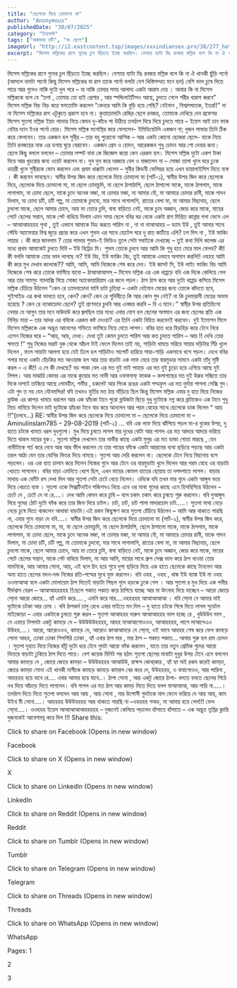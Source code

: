 ```yaml
---
title: "ছেলেকে দিয়ে চোদালো মা"
author: "Anonymous"
publishedDate: "30/07/2025"
category: "ইনসেস্ট"
tags: ["অজাচার চটি", "মা ছেলে"]
imageUrl: "http://i2.eastcontent.top/images/xxxindiansex.pro/38/277_hot_with.jpg"
excerpt: "মিসেস মল্লিকের রাগে গুদের চুল ছিঁড়তে ইচ্ছে করছিল। বেশ্যার ব্যাটা মিঃ রনজয় মল্লিক বলে কি না ঐ খানকী ছুঁড়ি পর্নো (আসলে নামটা পার্নো কিন্তু মিসেস মল্লিকের যা রাগ তাকে পর্নো বলাটা বেশ খিস্তিসম্মত মনে হ..."
---
```


মিসেস মল্লিকের রাগে গুদের চুল ছিঁড়তে ইচ্ছে করছিল। বেশ্যার ব্যাটা মিঃ রনজয় মল্লিক বলে কি না ঐ খানকী ছুঁড়ি পর্নো (আসলে নামটা পার্নো কিন্তু মিসেস মল্লিকের যা রাগ তাকে পর্নো বলাটা বেশ খিস্তিসম্মত মনে হল) বেশি ভাল চুষে দিতে পারে আর গুদেও নাকি দুটো দুল পরে – যা নাকি চোদার সময় আলাদা একটা আরাম দেয় । আবার কি না মিসেস মল্লিককে বলে যে “তপা , তোমার তো হাই প্রেশার , আর স্পন্ডিলাইটিসও আছে, চুদতে গেলে শরীর খারাপ করবে” মিসেস মল্লিক বিড় বিড় করে স্বগতোক্তি করলেন “কেনরে আমি কি বুড়ি হয়ে গেছি? বেইমান , বিশ্বাসঘাতক, ইতর!!” না না মিসেস মল্লিকের রাগ এটুকুতে প্রকাশ হবে না। কুত্তাচোদানি রেন্ডি্র ছেলে রনজয়, তোমাকে দেখিয়ে দেব প্রফেসর মিসেস সুতপা মল্লিক ইয়াং লাভার নিয়ে কেমন দু-কাঁধে পা উঠিয়ে তলঠাপ দিয়ে দিয়ে চুদতে পারে – ইয়েস আই চান ফাক বেটার দ্যান ইওর পর্নো হোর। মিসেস মল্লিক মনোস্থির করে ফেললেন- ইমিডিয়েটলি একজন না; দুজন লাভার তিনি ঠিক করে ফেলবেন। তার একজন হল সুবী্র – তার বহু পুরোনো আশিক – আর একটা কোনো ছোকরা ছেলে- যাকে নিয়ে তিনি রনজয়ের নাক এর ডগায় ঘুরে বেরাবেন। একজন প্রেম ও চোদন, আরেকজন শুধু চোদন আর শো দেবার জন্য। ছেলে কিছু বললে বলবেন – তোমার লম্পট বাবা কে জিজ্ঞেস করো কেন এরকম হল। মিসেস মল্লিক দুটো একশ টাকা দিয়ে আর খুচরোর জন্য ওয়েট করলেন না। দুম দুম করে দরজায় বেল ও বাজালেন না – সোজা তালা খুলে ঘরে ঢুকে ডায়রী খুলে সুবীরকে ফোন করলেন এবং প্রথম ধাক্কাটা খেলেন – সুবীর কিডনী ফেলিয়র হয়ে এখন ডায়ালাইসিস নিতে ব্যস্ত । কী করবেন ভাবছেন। স্বামীর উপর জিদ করে ছেলেকে দিয়ে চোদালো মা (পার্ট-১), স্বামীর উপর জিদ করে ছেলেকে দিয়ে, ছেলেকে দিয়ে চোদালো মা, মা ছেলে চোদাচুদি, মা ছেলে ঠাপাঠাপি, ছেলে ঠাপালো মাকে, মাকে ঠাপলাম, মাকে লাগালাম, মা চোদা ছেলে, মাকে চুদে অনেক মজা, মা চোদার মজা, মা আমার বৌ, মা আমারে চোদার রানী, মাকে গাদন দিলাম, মা চোদা চটি, চটি গল্প, মা তোমাকে চুদবো, মার সাথে লাগালাগি, রাতের বেলা মা, মা আমার বিছানায়, ছেলে চুদলো মাকে, ছেলে আমার চোদে, আয় মা তোরে চুদি, বাবা বাড়িতে নেই, মাকে চুদে অজ্ঞান, জোর করে মাকে, মায়ের পেটে ছেলের সন্তান, মাকে পেট বাধিয়ে দিলাম এমন সময় ছেলে ববির ঘর থেকে একটা রাগ মিশ্রিত কান্নার গলা ভেসে এল – আআআহহহহ পৃথা , তুই এভাবে আমাকে ডিচ করতে পারিস না , না না নাআআহহ – ড্যাম ইউ , তুই আমার সাথে স্টেডি অ্যাফেয়ার বিশ্ব জুড়ে প্রচার করে এখন শুভম এর সাথে হোটেল ঘরে দু রাত কাটিয়ে এলি? ঢপ দিস না , ইউ ফাকিং লায়ার । কী করে জানলাম ? তোর লাভার শুভম-ই ভিডিও তুলে সেটা সবাইকে দেখাচ্ছে – তুই কথা দিলি কলেজ এর মধ্যে প্রথম আমাকেই চুদতে দিবি – ইউ বিট্রেড মি। শুভম তোকে চুদবে আর আমি কি শুধু হাত মেরে মাল ফেলব? কী! কী বললি আমাকে তোর ভাল লাগছে না? ইউ বিচ, ইউ ফাকিং বিচ, তুই আমাকে এভাবে অপমান করলি!! ওহহহ আমি কী করে মুখ দেখাব কলেজে?? আমি, আমি, আমি নিজেকে শেষ করে দেব। ইউ জাসট সি, ইউ লাইং ফাকিং বিচ আমি নিজেকে শেষ করে তোকে ফাসিঁয়ে যাবো – ঠাআআআসস্ – মিসেস মল্লিক এর এক থাপ্পড়ে ববি এক দিকে কেলিয়ে গেল আর তার সামসুং গ্যালাক্সি গিয়ে সোজা অ্যাকোয়ারিয়াম এর জলে পড়ল। ঠাস ঠাস করে আর দুটো থাপ্পড় কসিয়ে মিসেস মল্লিক চেঁচিয়ে উঠলেন “কেন রে ঢ্যামনাচোদা মাগি চাটা চুতিয়া – একটা বেইমান মেয়ের জন্য তোকে কাঁদতে হবে, সুইসাইড এর কথা ভাবতে হবে, কেন? কেন? কেন রে পৃ্থিবীতে কি আর কোন গুদ নেই? না কি চুদমারানী মেয়ের অভাব হয়েছে ? কেন রে ন্যাকাচোদা ছেলে? তুই প্রাণভরে চুদবি আর এনজয় করবি – বি এ ম্যান।” স্বামী্র উপর প্রতিহিংসা নেবার যে আগুন তার মনে দাউদাউ করে জ্বলছিল তার মধ্যে এবার যোগ হল ছেলের অপমান এর জন্য ছেলের প্রতি এক নিবিড় মায়া – তার আদর এর ববিকে এরকম কষ্ট দেওয়া? এর তিনি একটা বিহিত করবেনই করবেন। দুই ইমোশন মিলে মিসেস মল্লিককে এক অদ্ভূত আবেগের শক্তিতে ভাসিয়ে নিয়ে যেতে লাগল। ববির হাত ধরে হিড়হিড় করে টেনে নিয়ে এলেন নিজের ঘরে – “আয়, আয়, দেখা। দেখা তুই কেমন চুদতে পারিস আর কত চুদতে পারিস – আয় !! দেখি তোর ক্ষমতা !” শুধু নিজের ভরাট বুক থেকে আঁচল টাই ফেলে দিলেন তাই নয়, শাড়িটা খামচে সরিয়ে সায়ার দড়িটার গিঁঠ খুলে দিলেন , ফলে সায়াটা আলগা হয়ে যেই ঢিলে হল শাড়িটাও সাপোর্ট হারিয়ে সায়া-শাড়ি একসাথে খসে পড়ল। দেখে ববির গলার মধ্যে একটা হেঁচকির মত আওয়াজ হল আর তার বাড়াটা এক লাফ মেরে তার বারমুডার সামনে একটা তাঁবু সৃষ্টি করল – এ কী!! এ সে কী দেখছে? বড় পাকা বেল এর মত দুই মাই পাহাড় এর মত দুই চুড়ো হয়ে এগিয়ে আছে দুই নিপল। আর মাঝারি কোমর এর মাঝে কুয়োর মত নাভী আর ওফফফফ্ ফাকক – কলাগাছের মত দুই উরুর সন্ধিতে তার দিকে দাপটে তাকিয়ে আছে লোমহীন, গভীর , চকলেট আর পিংক রঙের একটা পদ্মফুল এর মত দুর্দান্ত পাগলা সেক্সি গুদ। এটা গুদ ত নয় যেন যৌনমন্দির! ববি তখনও মুর্তির মত ঠায় দাঁড়িয়ে ছিল কিন্তু মিসেস মল্লিক এবার দু হাত দিয়ে নিজের ব্লাউজ এর কাপড় খামচে ধরলেন আর এক হ্যাঁচকা টানে পুরো ব্লাউজটা ছিড়ে দুধু দুটোকে নগ্ন করে ব্রাটাকেও এক টানে শুধু নিচে নামিয়ে দিলেন মাই দুটোকে হ্যাঁচকা টানে বার করে আনলেন আর পরম স্নেহের সাথে ছেলেকে ডাক দিলেন “ আয় !!”(চলবে…) RE: স্বামীর উপর জিদ করে ছেলেকে দিয়ে চোদালো মা – ছেলেকে দিয়ে চোদালো মা – Aminulinslam785 – 29-08-2019 (পার্ট-২) … ববি এক লাফ দিয়ে ঝাঁপিয়ে পড়ল মা-র বুকের উপর, দু হাতে চটকে খামচে ধরল দুধগুলো। মুখ দিয়ে চুষতে লাগল মার দুধের বোটা আর পাগল এর মত আদরে আদরে ভরিয়ে দিতে থাকল মায়ের বুক।. সুতপা মল্লিক দেখলেন তার নাভীর কাছে একটা মুগুর এর মত ডান্ডা গোত্তা মারছে , যেন নাভীটাকে গর্ত করে দেবে আর আর ফীল করলেন যে তার পায়ের ফাঁকে একটা আরামের ব্যথা ছড়িয়ে পড়ছে আর একটা তরল আঠা যেন তার যোনির ভিতর দিয়ে নামছে। সুতপা আর দেরি করলেন না। ছেলেকে টেনে নিয়ে বিছানায় বসে পড়লেন। ওর এক হাত চালান করে দিলেন নিজের গুদে আর টেনে ওর বারমুডাটা খুলে দিলেন আর পরম স্নেহে ওর বাড়াটা খেচতে লাগলেন। ববির বাড়া এমনিতে খেপে ছিল, এখন মায়ের কোমল হাতের ছোয়ায় তা দপদপাতে লাগল। বাড়ার মাথায় এক ফোঁটা রস দেখা দিল আর সুতপা সেটা চেটে খেয়ে নিলেন। ওদিকে ববি তখন মার গুদে একটা আঙ্গুল ভরে দিয়ে খেচতে ব্যস্ত । সুতপা ওকে সিক্সটিনাইন পজিশনএ নিয়ে এনে ওর মাথা গুদের কাছে এনে হিসহিসিয়ে উঠলেন – চেটে দে , চেটে দে না রে….। দেখ আমি কেমন করে চুষি – বলে চকাৎ চকাৎ করে চুষতে শুরু করলেন। ববি দুআঙ্গুল দিয়ে গুদের ঠোট দুটো ফাঁক করে তার জিভ দিয়ে চাটল। চাট, চাট, চাট শালা মাদারচোদ চাট…..। সুতপা মাথা নেড়ে নেড়ে চুষে দিতে থাকলেন আখাম্বা বাড়াটা।এই রকম কিছুক্ষণ করে সুতপা চেঁচিয়ে উঠলেন – আমি আর থাকতে পারছি না, এবার গুদে বাড়া দে ববি….। স্বামীর উপর জিদ করে ছেলেকে দিয়ে চোদালো মা (পার্ট-২), স্বামীর উপর জিদ করে, ছেলেকে দিয়ে চোদালো মা, মা, মা ছেলে চোদাচুদি, মা ছেলে ঠাপাঠাপি, ছেলে ঠাপালো মাকে, মাকে ঠাপলাম, মাকে লাগালাম, মা চোদা ছেলে, মাকে চুদে অনেক মজা, মা চোদার মজা, মা আমার বৌ, মা আমারে চোদার রানী, মাকে গাদন দিলাম, মা চোদা চটি, চটি গল্প, মা তোমাকে চুদবো, মার সাথে লাগালাগি, রাতের বেলা মা, মা আমার বিছানায়, ছেলে চুদলো মাকে, ছেলে আমার চোদে, আয় মা তোরে চুদি, বাবা বাড়িতে নেই, মাকে চুদে অজ্ঞান, জোর করে মাকে, মায়ের পেটে ছেলের সন্তান, মাকে পেট বাধিয়ে দিলাম, মা আর আমি, মায়ের সাথে গ্রুপ সেক্স ভাল করে ঠাপ খাওয়া তোর মামনিকে, আয় আমার সোনা, আয়, এই বলে চিৎ হয়ে শুয়ে দুপা ছড়িয়ে দিয়ে এক হাতে ছেলেকে কাছে টানলেন আর অন্য হাতে ছেলের মদন-দন্ড নিজের রতি-পদ্মের মুখে যুক্ত করলেন। ববি ওহহ , ওহহ , থাঙ্ক ইউ থ্যাঙ্ক ইউ মা ওহহ ওওমাআআ বলে একটা মোলায়েম ঠাপ দিতেই বাড়াটা পিছল গুদে হড়কে ঢুকে গেল । আর সুতপা র মুখ দিয়ে এক গভীর দীর্ঘশ্বাস বেরল – আআআহহহহহ !!ছেলে পকাত পকাত করে ঠাপিয়ে যাচ্ছে আর মা উৎসাহ দিয়ে যাচ্ছেন – আরো জোরে সো্না আরো জোরে… হ্যাঁ এমনি করে…. , এমনি করে মার….ওহহহহহ আআআআআ । ববি সো্না নে আমার মাই দুটোকে চটকা আর চোষ । ববি ঠাপকর্ম চালু রেখে এবার মাইতে মন দিল – দু হাতে চটকে পিষে দিতে লাগল সুডৌল মাইজোড়া – এবার একটাকে চুষতে শুরু করল – সুতপা আআহহহ দারুন আআআহহহ ভাল হচ্ছে রে , খুউউউব ভাল , নে এবারে নিপলটা একটু কামড়ে দে – উউউউউহহহহ, আহহ মাআআগোওওও, আআহহহহ, লাগে লাআগেএএ উউহহ….। আরো, আরোওওও, কামড়ে দে, আরোও কাআআমড়ে দে সো্না, ওই ভাবে আহহহ শেষ করে ফেল কামড়ে সোনা আহহ, ঢোকা ঢোকা শিগগিরি ঢোকা , হ্যাঁ এবার ঠাপ মার , মার ঠাপ – পকাত পকাত… আবার শুরু হল রাম চোদন । সুতপা দুহাত দিয়ে নিজের হাঁটু দুটো ধরে টেনে গুদটা আরো ফাঁক করলেন , যাতে তার নতুন প্রেমিক গুদের আরো ভিতরে বাড়াটা ঢুকিয়ে ঠাপ দিতে পারে। বেশ কয়েক মিনিট পর হঠাৎ সুতপা ছেলের মাথাটা দুধুর উপর টেনে এনে বললেন আবার কামড়ে দে , জোরে জোরে কামড়া – উউউহহহহ আআউউ, রাক্ষস কোথা্কার , হ্যাঁ হ্যা অই রকম করেই কামড়া, জোরে কামড়া সোনা এই খানকী মাগীকে কামড়ে কামড়ে কামরস বের করে দে, উউহহহহ, ও বাবাগোওও, আর পারিনা , আহহহহ হয়ে যাবে রে…. এবার আমার হয়ে যাবে..। ঠাপা সোনা , আর একটু জোরে ঠাপা- বলতে বলতে ছেলের পিঠে নখ দিয়ে আঁচড়ে দিতে লাগলেন। ববি পাগল এর মত ঠাপ আর কামড় দিতে দিতে বলল মাআআআ, আর পারি না…..। তলঠাপ দিতে দিতে সুতপা বললেন আয় আয় , আয় সোনা , মার উপোসী গুদটাকে মাল ফেলে ভরিয়ে দে আয় আয়, কাম উইথ মী সোনা….।  আহহহহ উউউহহহহ আর থাকতে পারছি না –ওহহহহ গঅড, মা আমার হয়ে গেল!!! ফেল সো্না….। ওওহহহ ইয়েস আআআআআহহহহহ – দুজনেই কেলিয়ে পড়লেন হাঁপাতে হাঁপাতে – এক অদ্ভুত তৃপ্তির ক্লান্তি দুজনকেই আবেশমগ্ন করে দিল !!!
Share this:


Click to share on Facebook (Opens in new window)


Facebook




Click to share on X (Opens in new window)


X




Click to share on LinkedIn (Opens in new window)


LinkedIn




Click to share on Reddit (Opens in new window)


Reddit




Click to share on Tumblr (Opens in new window)


Tumblr




Click to share on Telegram (Opens in new window)


Telegram




Click to share on Threads (Opens in new window)


Threads




Click to share on WhatsApp (Opens in new window)


WhatsApp


Pages: 
1
 
2
 
3
